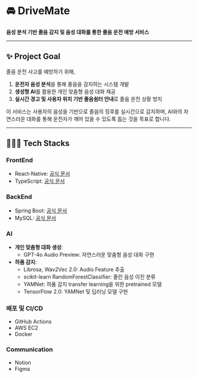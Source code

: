 # 🚘 DriveMate
**음성 분석 기반 졸음 감지 및 음성 대화를 통한 졸음 운전 예방 서비스**

---

## ✨ Project Goal
졸음 운전 사고를 예방하기 위해,
1. **운전자 음성 분석**을 통해 졸음을 감지하는 시스템 개발
2. **생성형 AI**를 활용한 개인 맞춤형 음성 대화 제공
3. **실시간 경고 및 사용자 위치 기반 졸음쉼터 안내**로 졸음 운전 상황 방지

이 서비스는 사용자의 음성을 기반으로 졸음의 징후를 실시간으로 감지하며, AI와의 자연스러운 대화를 통해 운전자가 깨어 있을 수 있도록 돕는 것을 목표로 합니다.

---

## 👩🏻‍💻 Tech Stacks         

### FrontEnd
- React-Native: [공식 문서](https://ko.legacy.reactjs.org/)
- TypeScript: [공식 문서](https://www.typescriptlang.org/ko/)

### BackEnd
- Spring Boot: [공식 문서](https://spring.io/projects/spring-boot)
- MySQL: [공식 문서](https://www.mysql.com)

### AI
- **개인 맞춤형 대화 생성**:
  - GPT-4o Audio Preview: 자연스러운 맞춤형 음성 대화 구현
- **하품 감지**:
  - Librosa, Wav2Vec 2.0: Audio Feature 추출
  - scikit-learn RandomForestClassifier: 졸린 음성 이진 분류
  - YAMNet: 하품 감지 transfer learning을 위한 pretrained 모델
  - TensorFlow 2.0: YAMNet 및 딥러닝 모델 구현

### 배포 및 CI/CD
- GitHub Actions
- AWS EC2
- Docker

### Communication
- Notion
- Figma

<br/>